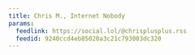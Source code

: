 ```yaml
---
title: Chris M., Internet Nobody
params:
  feedlink: https://social.lol/@chrisplusplus.rss
  feedid: 9240ccd4eb85020a3c21c793003dc320
---
```

